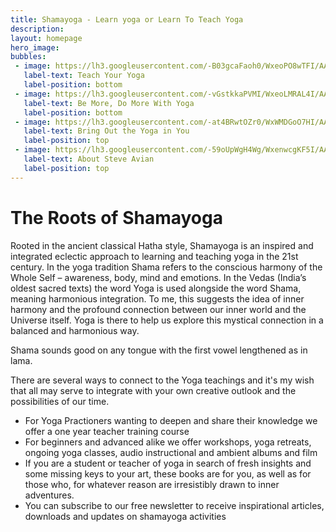 ```yaml
---
title: Shamayoga - Learn yoga or Learn To Teach Yoga
description:
layout: homepage
hero_image:
bubbles:
 - image: https://lh3.googleusercontent.com/-B03gcaFaoh0/WxeoPO8wTFI/AAAAAAAAA7E/gZ2-m6l-PTYJpvfIAwiGhLGsd28oLq3GwCJoC/w530-h707-n-e30/webphotos4.jpg
   label-text: Teach Your Yoga
   label-position: bottom
 - image: https://lh3.googleusercontent.com/-vGstkkaPVMI/WxeoLMRAL4I/AAAAAAAAA60/uzeUG42g1W4RLd_NpFT5p5HG76vVZYuZwCJoC/s0-e30/webphotos11.jpg
   label-text: Be More, Do More With Yoga
   label-position: bottom
 - image: https://lh3.googleusercontent.com/-at4BRwtOZr0/WxWMDGoO7HI/AAAAAAAAA4Q/W232tLCfbmom6Tc8AjyQC6ozUL0nWvtUgCJoC/w530-h398-n-e30/webphotos12.jpg
   label-text: Bring Out the Yoga in You
   label-position: top
 - image: https://lh3.googleusercontent.com/-59oUpWgH4Wg/WxenwcgKF5I/AAAAAAAAA6g/RjwVMtRFp3IaLvwFCvc6DT8dhXCw51BTACJoC/w530-h764-n-e30/Sunpidgeon%2Bpose.jpg
   label-text: About Steve Avian
   label-position: top
---
```


# The Roots of Shamayoga

Rooted in the ancient classical Hatha style, Shamayoga is an inspired and integrated eclectic approach to learning and teaching yoga in the 21st century.
In the yoga tradition Shama refers to the conscious harmony of the Whole Self – awareness, body, mind and emotions. In the Vedas (India’s oldest sacred texts) the word Yoga is used alongside the word Shama, meaning harmonious integration. To me, this suggests the idea of inner harmony and the profound connection between our inner world and the Universe itself. Yoga is there to help us explore this mystical connection in a balanced and harmonious way.

Shama sounds good on any tongue with the first vowel lengthened as in lama.

There are several ways to connect to the Yoga teachings and it's my wish that all may serve to integrate with your own creative outlook and the possibilities of our time.

* For Yoga Practioners wanting to deepen and share their knowledge we offer a one year teacher training course
* For beginners and advanced alike we offer workshops, yoga retreats, ongoing yoga classes, audio instructional and ambient albums and film
* If you are a student or teacher of yoga in search of fresh insights and some missing keys to your art, these books are for you, as well as for those who, for whatever reason are irresistibly drawn to inner adventures.
* You can subscribe to our free newsletter to receive inspirational articles, downloads and updates on shamayoga activities

